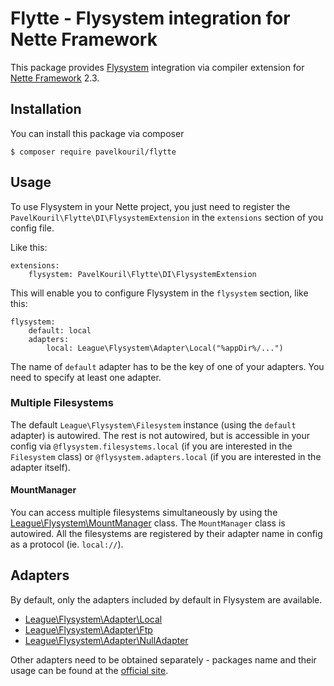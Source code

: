 # Flytte - Flysystem integration for Nette Framework

This package provides [Flysystem](http://flysystem.thephpleague.com) integration via compiler extension for [Nette Framework](http://nette.org) 2.3.

## Installation

You can install this package via composer
```
$ composer require pavelkouril/flytte
```

## Usage

To use Flysystem in your Nette project, you just need to register the `PavelKouril\Flytte\DI\FlysystemExtension` in the `extensions` section of you config file.

Like this:
```
extensions:
    flysystem: PavelKouril\Flytte\DI\FlysystemExtension
```

This will enable you to configure Flysystem in the `flysystem` section, like this:
```
flysystem:
    default: local
    adapters:
        local: League\Flysystem\Adapter\Local("%appDir%/...")

```

The name of `default` adapter has to be the key of one of your adapters. You need to specify at least one adapter.

### Multiple Filesystems

The default `League\Flysystem\Filesystem` instance (using the `default` adapter) is autowired. The rest is not autowired, but is accessible in your config via  `@flysystem.filesystems.local` (if you are interested in the `Filesystem` class) or `@flysystem.adapters.local` (if you are interested in the adapter itself).

#### MountManager

You can access multiple filesystems simultaneously by using the [League\Flysystem\MountManager](http://flysystem.thephpleague.com/mount-manager/) class. The `MountManager` class is autowired. All the filesystems are registered by their adapter name in config as a protocol (ie. `local://`).

## Adapters

By default, only the adapters included by default in Flysystem are available.
- [League\Flysystem\Adapter\Local](http://flysystem.thephpleague.com/adapter/local/)
- [League\Flysystem\Adapter\Ftp](http://flysystem.thephpleague.com/adapter/ftp/)
- [League\Flysystem\Adapter\NullAdapter](http://flysystem.thephpleague.com/adapter/null-test/)

Other adapters need to be obtained separately - packages name and their usage can be found at the [official site](http://flysystem.thephpleague.com/core-concepts/#adapters).

